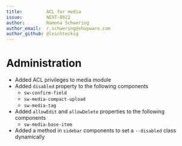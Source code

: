 ```yaml
---
title:         ACL for media
issue:         NEXT-8922
author:        Ramona Schwering
author_email:  r.schwering@shopware.com
author_github: @leichteckig
---
```

# Administration
* Added ACL privileges to media module
* Added `disabled` property to the following components
    * `sw-confirm-field`
    * `sw-media-compact-upload`
    * `sw-media-tag`
* Added `allowEdit` and `allowDelete` properties to the following components
    * `sw-media-base-item`
* Added a method in `sidebar` components to set a `--disabled` class dynamically
